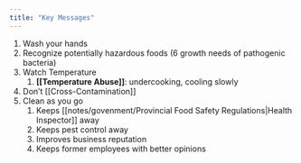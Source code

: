```yaml
---
title: "Key Messages"
---
```

1. Wash your hands
2. Recognize potentially hazardous foods (6 growth needs of pathogenic bacteria)
3. Watch Temperature 
	1. **[[Temperature Abuse]]**: undercooking, cooling slowly
4. Don’t [[Cross-Contamination]]
5. Clean as you go
	1. Keeps [[notes/govenment/Provincial Food Safety Regulations|Health Inspector]] away
	2. Keeps pest control away
	3. Improves business reputation
	4. Keeps former employees with better opinions